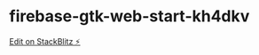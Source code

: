 # firebase-gtk-web-start-kh4dkv

[Edit on StackBlitz ⚡️](https://stackblitz.com/edit/firebase-gtk-web-start-kh4dkv)